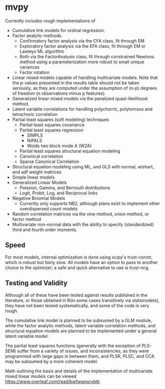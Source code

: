 # mvpy
Currently includes rough implementations of 
- Cumulative link models for ordinal regression.  
- Factor analytic methods. 
  - Confirmatory factor analysis via the CFA class, fit through EM
  - Exploratory factor analysis via the EFA class, fit through EM or Lawleys ML algorithm
  - Both via the FactorAnalysis class, fit through constrained Newtons method using a parameterization more robust to small unique variances
  - Factor rotation
- Linear mixed models capable of handling multivariate models.  Note that the p-values presented in the results table should    not be taken seriously, as they are computed under the assumption of (n-p) degrees of freedom (n observations minus p features).
- Generalized linear mixed models via the penalized quasi-likelihood method.
- Latent variable correlations for handling polychorric, polytomous and tetrachoric correlation
- Partial least squares (soft modeling) techniques
  - Partial least squares covariance
  - Partial least squares regression
    - SIMPLS
    - NIPALS
    - Wolds two block mode A (W2A)
  - Partial least squares structural equation modeling
  - Canonical correlation
  - Sparse Canonical Correlation 
- Structural equation modeling using ML, and GLS with normal, wishart, and adf weight matrices
- Simple linear models
- Generalized Linear Models 
  - Poission, Gamma, and Bernoulli distributions
  - Logit, Probit, Log, and Reciprocal links
- Negative Binomial Models
  - Currently only supports NB2, although plans exist to implement other overdispersed count models 
- Random correlation matrices via the vine method, onion method, or factor method
- Multivariate non-normal data with the ability to specify (standardized) third and fourth order moments. 
## Speed
For most models, internal optimization is done using scipy's trust-constr, which is robust but fairly slow.  All models have an option to pass to another choice to the optimizer; a safe and quick alternative to use is trust-ncg. 
## Testing and Validity
Although all of these have been tested against results published in the literature, or those obtained in R(in some cases transitively via statsmodels), they have not been tested systematically, and some of the code is very rough.

The cumulative link model is planned to be subsumed by a GLM module, while the factor analytic methods, latent variable correlation methods, and structural equation models are planned to be implemented under a general latent variable model. 

The partial least squares functions (generally with the exception of PLS-SEM) suffer from a variety of issues, and inconsistencies, as they were programmed with large gaps in between them, and PLSR, PLSC, and CCA may be subsumed by a more coherent model.

Math outlining the basis and details of the implementation of multivariate mixed linear models can be viewed https://www.overleaf.com/read/kwfwwnsrybtk
